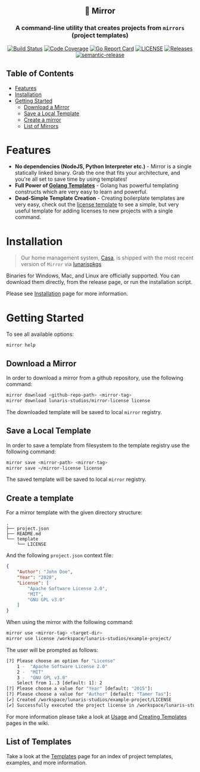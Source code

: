 <center>

## 🔳 Mirror
### A command-line utility that creates projects from `mirrors` (project templates)

[![Build Status](https://github.com/lunaris-studios/mirror/workflows/CI/badge.svg)](https://github.com/lunaris-studios/mirror/actions)
[![Code Coverage](https://codecov.io/gh/lunaris-studios/mirror/branch/master/graph/badge.svg)](https://codecov.io/gh/lunaris-studios/mirror)
[![Go Report Card](https://goreportcard.com/badge/lunaris-studios/mirror)](https://goreportcard.com/report/lunaris-studios/mirror)
[![LICENSE](https://img.shields.io/github/license/lunaris-studios/mirror.svg)](https://github.com/lunaris-studios/mirror/blob/master/LICENSE)
[![Releases](https://img.shields.io/github/release-pre/lunaris-studios/mirror.svg)](https://github.com/lunaris-studios/mirror/releases)
[![semantic-release](https://img.shields.io/badge/%20%20%F0%9F%93%A6%F0%9F%9A%80-semantic--release-e10079.svg)](https://github.com/semantic-release/semantic-release)

</center>

<!-- ----------------------------------------------------------------- -->

## Table of Contents

- [Features](#features)
- [Installation](#installation)
- [Getting Started](#getting-started)
  - [Download a Mirror](#mirror-download) 
  - [Save a Local Template](#mirror-save) 
  - [Create a mirror](#mirror-create)
  - [List of Mirrors](#mirror-list)

<!-- ----------------------------------------------------------------- -->

<a name="features"></a>
# Features
* **No dependencies (NodeJS, Python Interpreter etc.)** - Mirror is a single statically linked binary.
Grab the one that fits your architecture, and you're all set to save time by using templates!
* **Full Power of [Golang Templates](https://golang.org/pkg/text/template/)** - Golang has powerful templating
constructs which are very easy to learn and powerful.
* **Dead-Simple Template Creation** - Creating boilerplate templates are very easy, check out
the [license template](https://github.com/lunaris-studios/mirror-license) to see a simple, but very useful template for
adding licenses to new projects with a single command.

<!-- ----------------------------------------------------------------- -->

<a name="installation"></a>
# Installation

> Our home management system, [Casa](https://github.com/lunaris-studios/casa), is shipped with the most recent version of `Mirror` via [lunarispkgs](https://github.com/lunaris-studios/lunarispkgs)

Binaries for Windows, Mac, and Linux are officially supported. You can download them directly, from the release page,  or run the installation script.

Please see [Installation](https://github.com/lunaris-studios/mirror/wiki/Installation) page for more information.

<!-- ----------------------------------------------------------------- -->

<a name="getting-started"></a>
# Getting Started

To see all available options:
```shell
mirror help
```

<a name="mirror-download"></a>
## Download a Mirror
In order to download a mirror from a github repository, use the following command:

```bash
mirror download <github-repo-path> <mirror-tag>
mirror download lunaris-studios/mirror-license license
```

The downloaded template will be saved to local `mirror` registry.

<a name="mirror-save"></a>
## Save a Local Template
In order to save a template from filesystem to the template registry use the following command:

```bash
mirror save <mirror-path> <mirror-tag>
mirror save ~/mirror-license license
```

The saved template will be saved to local `mirror` registry.

<a name="mirror-use"></a>
## Create a template
For a mirror template with the given directory structure:

```tree
.
├── project.json
├── README.md
└── template
    └── LICENSE
```

And the following `project.json` context file:

```json
{
    "Author": "John Doe",
    "Year": "2020",
    "License": [
        "Apache Software License 2.0",
        "MIT",
        "GNU GPL v3.0"
    ]
}
```

When using the mirror with the following command:

```bash
mirror use <mirror-tag> <target-dir>
mirror use license /workspace/lunaris-studios/example-project/
```

The user will be prompted as follows:

```bash
[?] Please choose an option for "License"
    1 -  "Apache Software License 2.0"
    2 -  "MIT"
    3 -  "GNU GPL v3.0"
    Select from 1..3 [default: 1]: 2
[?] Please choose a value for "Year" [default: "2015"]:
[?] Please choose a value for "Author" [default: "Tamer Tas"]:
[✔] Created /workspace/lunaris-studios/example-project/LICENSE
[✔] Successfully executed the project license in /workspace/lunaris-studios/example-project
```

For more information please take a look at [Usage](https://github.com/lunaris-studios/mirror/wiki/Usage) and [Creating Templates](https://github.com/lunaris-studios/mirror/wiki/Creating-Templates) pages in the wiki.

<!-- ----------------------------------------------------------------- -->

<a name="mirror-list"></a>
## List of Templates

Take a look at the [Templates](https://github.com/lunaris-studios/mirror/wiki/Templates) page for an index of project templates, examples, and more information.

